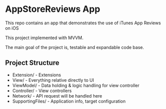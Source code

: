 # AppStoreReviews App

This repo contains an app that demonstrates the use of iTunes App Reviews on iOS

This project implemented with MVVM.

The main goal of the project is, testable and expandable code base.

## Project Structure

* Extension/            - Extensions
* View/                    - Everything relative directly to UI 
* ViewModel/          - Data holding & logic handling for view controller
* Controller/            - View controllers
* Network/              - API request will be handled here
* SupportingFiles/  - Application info, target configuration


